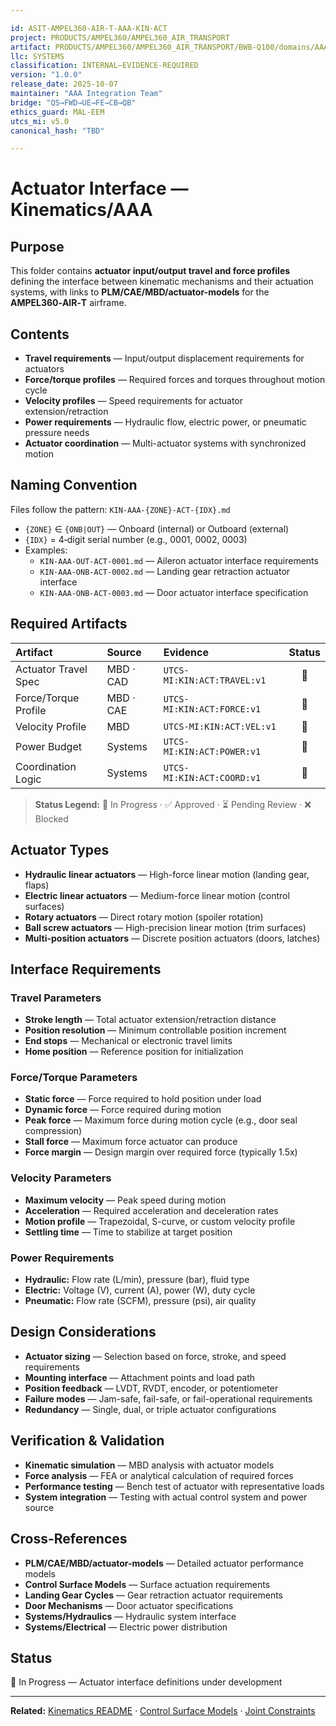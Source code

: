 ```yaml
---

id: ASIT-AMPEL360-AIR-T-AAA-KIN-ACT
project: PRODUCTS/AMPEL360/AMPEL360_AIR_TRANSPORT
artifact: PRODUCTS/AMPEL360/AMPEL360_AIR_TRANSPORT/BWB-Q100/domains/AAA/kinematics/actuator-interface/README.md
llc: SYSTEMS
classification: INTERNAL–EVIDENCE-REQUIRED
version: "1.0.0"
release_date: 2025-10-07
maintainer: "AAA Integration Team"
bridge: "QS→FWD→UE→FE→CB→QB"
ethics_guard: MAL-EEM
utcs_mi: v5.0
canonical_hash: "TBD"

---
```


# Actuator Interface — Kinematics/AAA

## Purpose

This folder contains **actuator input/output travel and force profiles** defining the interface between kinematic mechanisms and their actuation systems, with links to **PLM/CAE/MBD/actuator-models** for the **AMPEL360‑AIR‑T** airframe.

## Contents

* **Travel requirements** — Input/output displacement requirements for actuators
* **Force/torque profiles** — Required forces and torques throughout motion cycle
* **Velocity profiles** — Speed requirements for actuator extension/retraction
* **Power requirements** — Hydraulic flow, electric power, or pneumatic pressure needs
* **Actuator coordination** — Multi-actuator systems with synchronized motion

## Naming Convention

Files follow the pattern: `KIN-AAA-{ZONE}-ACT-{IDX}.md`

* `{ZONE}` ∈ `{ONB|OUT}` — Onboard (internal) or Outboard (external)
* `{IDX}` = 4‑digit serial number (e.g., 0001, 0002, 0003)
* Examples:
  * `KIN-AAA-OUT-ACT-0001.md` — Aileron actuator interface requirements
  * `KIN-AAA-ONB-ACT-0002.md` — Landing gear retraction actuator interface
  * `KIN-AAA-ONB-ACT-0003.md` — Door actuator interface specification

## Required Artifacts

| Artifact | Source | Evidence | Status |
| :--- | :--- | :--- | :----: |
| Actuator Travel Spec | MBD · CAD | `UTCS-MI:KIN:ACT:TRAVEL:v1` | 🔄 |
| Force/Torque Profile | MBD · CAE | `UTCS-MI:KIN:ACT:FORCE:v1` | 🔄 |
| Velocity Profile | MBD | `UTCS-MI:KIN:ACT:VEL:v1` | 🔄 |
| Power Budget | Systems | `UTCS-MI:KIN:ACT:POWER:v1` | 🔄 |
| Coordination Logic | Systems | `UTCS-MI:KIN:ACT:COORD:v1` | 🔄 |

> **Status Legend:** 🔄 In Progress · ✅ Approved · ⏳ Pending Review · ❌ Blocked

## Actuator Types

* **Hydraulic linear actuators** — High-force linear motion (landing gear, flaps)
* **Electric linear actuators** — Medium-force linear motion (control surfaces)
* **Rotary actuators** — Direct rotary motion (spoiler rotation)
* **Ball screw actuators** — High-precision linear motion (trim surfaces)
* **Multi-position actuators** — Discrete position actuators (doors, latches)

## Interface Requirements

### Travel Parameters
* **Stroke length** — Total actuator extension/retraction distance
* **Position resolution** — Minimum controllable position increment
* **End stops** — Mechanical or electronic travel limits
* **Home position** — Reference position for initialization

### Force/Torque Parameters
* **Static force** — Force required to hold position under load
* **Dynamic force** — Force required during motion
* **Peak force** — Maximum force during motion cycle (e.g., door seal compression)
* **Stall force** — Maximum force actuator can produce
* **Force margin** — Design margin over required force (typically 1.5x)

### Velocity Parameters
* **Maximum velocity** — Peak speed during motion
* **Acceleration** — Required acceleration and deceleration rates
* **Motion profile** — Trapezoidal, S-curve, or custom velocity profile
* **Settling time** — Time to stabilize at target position

### Power Requirements
* **Hydraulic:** Flow rate (L/min), pressure (bar), fluid type
* **Electric:** Voltage (V), current (A), power (W), duty cycle
* **Pneumatic:** Flow rate (SCFM), pressure (psi), air quality

## Design Considerations

* **Actuator sizing** — Selection based on force, stroke, and speed requirements
* **Mounting interface** — Attachment points and load path
* **Position feedback** — LVDT, RVDT, encoder, or potentiometer
* **Failure modes** — Jam-safe, fail-safe, or fail-operational requirements
* **Redundancy** — Single, dual, or triple actuator configurations

## Verification & Validation

* **Kinematic simulation** — MBD analysis with actuator models
* **Force analysis** — FEA or analytical calculation of required forces
* **Performance testing** — Bench test of actuator with representative loads
* **System integration** — Testing with actual control system and power source

## Cross-References

* **PLM/CAE/MBD/actuator-models** — Detailed actuator performance models
* **Control Surface Models** — Surface actuation requirements
* **Landing Gear Cycles** — Gear retraction actuator requirements
* **Door Mechanisms** — Door actuator specifications
* **Systems/Hydraulics** — Hydraulic system interface
* **Systems/Electrical** — Electric power distribution

## Status

🔄 In Progress — Actuator interface definitions under development

---

**Related:** [Kinematics README](../README.md) · [Control Surface Models](../control-surface-models/) · [Joint Constraints](../joint-constraints/)
